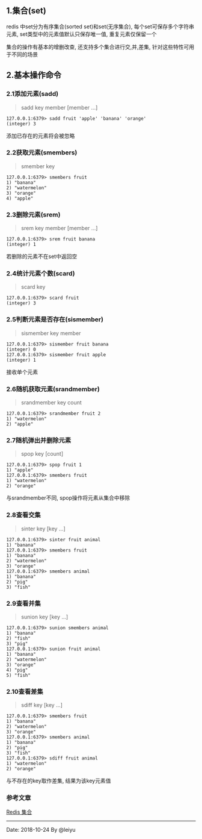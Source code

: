 ## 1.集合(set)

redis 中set分为有序集合(sorted set)和set(无序集合), 每个set可保存多个字符串元素, set类型中的元素值默认只保存唯一值, 重复元素仅保留一个

集合的操作有基本的增删改查, 还支持多个集合进行交,并,差集, 针对这些特性可用于不同的场景

## 2.基本操作命令

### 2.1添加元素(sadd)

>sadd key member [member ...]

``` shell
127.0.0.1:6379> sadd fruit 'apple' 'banana' 'orange'
(integer) 3
```

添加已存在的元素将会被忽略

### 2.2获取元素(smembers)

>smember key

``` shell
127.0.0.1:6379> smembers fruit
1) "banana"
2) "watermelon"
3) "orange"
4) "apple"
```

### 2.3删除元素(srem)

>srem key member [member ...]

``` shell
127.0.0.1:6379> srem fruit banana
(integer) 1
```

若删除的元素不在set中返回空

### 2.4统计元素个数(scard)

>scard key

``` shell
127.0.0.1:6379> scard fruit
(integer) 3
```

### 2.5判断元素是否存在(sismember)

>sismember key member

``` shell
127.0.0.1:6379> sismember fruit banana
(integer) 0
127.0.0.1:6379> sismember fruit apple
(integer) 1
```

接收单个元素

### 2.6随机获取元素(srandmember)

>srandmember key count

``` shell
127.0.0.1:6379> srandmember fruit 2
1) "watermelon"
2) "apple"
```

### 2.7随机弹出并删除元素

>spop key [count]

``` shell
127.0.0.1:6379> spop fruit 1
1) "apple"
127.0.0.1:6379> smembers fruit
1) "watermelon"
2) "orange"
```

与srandmember不同, spop操作将元素从集合中移除

### 2.8查看交集

> sinter key [key ...]

``` shell
127.0.0.1:6379> sinter fruit animal
1) "banana"
127.0.0.1:6379> smembers fruit
1) "banana"
2) "watermelon"
3) "orange"
127.0.0.1:6379> smembers animal
1) "banana"
2) "pig"
3) "fish"
```

### 2.9查看并集

>sunion key  [key ...]

``` shell
127.0.0.1:6379> sunion smembers animal
1) "banana"
2) "fish"
3) "pig"
127.0.0.1:6379> sunion fruit animal
1) "banana"
2) "watermelon"
3) "orange"
4) "pig"
5) "fish"
```

### 2.10查看差集

>sdiff key [key ...]

``` shell
127.0.0.1:6379> smembers fruit
1) "banana"
2) "watermelon"
3) "orange"
127.0.0.1:6379> smembers animal
1) "banana"
2) "pig"
3) "fish"
127.0.0.1:6379> sdiff fruit animal
1) "watermelon"
2) "orange"
```

与不存在的key取作差集, 结果为该key元素值

### 参考文章

[Redis 集合](
https://segmentfault.com/a/1190000009810912)

--- 
Date: 2018-10-24 By @leiyu